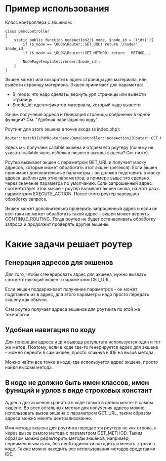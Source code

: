 # Пример использования

Класс контроллера с экшеном:

    class DemoController
    {
        static public function nodeAction2($_mode, $node_id = '(\d+)'){
            if ($_mode == \OLOG\Router::GET_URL) return '/node/' . $node_id;
            if ($_mode == \OLOG\Router::GET_METHOD) return __METHOD__;
    
            NodePageTemplate::render($node_id);
        }
    }

Экшен может или возвратить адрес страницы для материала, или вывести страницу материала.
Экшен принимает для параметра:

- $_mode: что надо сделать: вернуть урл страницы или вывести страницу 
- $node_id: идентификатор материала, который надо вывести

Зачем получение адреса и генерация страницы соединены в одной функции? См. "Удобная навигация по коду".

Роутинг для этого экшена в точке входа (в index.php):
  
    Router::match3(\PHPRouterDemo\DemoController::nodeAction2(Router::GET_METHOD));
    
Здесь мы получаем callable экшена и отдаем его роутеру (почему не указать callable явно, избежав лишнего вызова экшена? См. ниже).

Роутер вызывает экшен с параметром GET_URL и получает маску адресов, которые может обработать этот экшен (регексп). Если экшен принимает дополнительные параметры - он должен подставить в маску адреса шаблон для этих параметров, в примере выше это сделано через значение параметра по умолчанию.
Если запрошенный адрес соответствует этой маске - роутер вызывает экшен снова, на этот раз с параметром EXECUTE_ACTION. После этого роутер завершает обработку запроса.
 
Экшен может дополнительно проверить запрошенный адрес и если он все-таки не может обработать такой адрес - экшен может вернуть CONTINUE_ROUTING. Тогда роутер не будет останавливать обработку запроса и продолжит проверять другие экшены. 

# Какие задачи решает роутер

## Генерация адресов для экшенов
Для того, чтобы сгенерировать адрес для экшена, нужно вызвать соответствующий экшен с параметром GET_URL.

Если экшен поддерживает получение параметров - он может подставить их в адрес, для этого параметры надо просто передать экшену как обычно.

Сам роутер получает адреса экшенов для роутинга по этой же технологии.

## Удобная навигация по коду
Для генерации адреса и для вывода результата используется один и тот же метод. Поэтому, если в коде где-то генерируется адрес для экшена - можно перейти в сам экшен, просто кликнув в IDE на вызов метода.

Можно найти все точки в коде, где используется адрес экшена, просто найдя вызовы метода.

## В коде не должно быть имен классов, имен функций и урлов в виде строковых констант
Адреса для экшенов хранятся в коде только в одном месте: в самом экшене. Во всех остальных местах для получения адреса можно использовать вызов экшена с параметром GET_URL, таким образом адреса можно менять централизованно.

Имя метода экшена для роутинга передается роутеру не как строка, а через вызов самого метода с параметром GET_METHOD. Таким образом можно рефакторить методы экшенов, например, переименовывать их, без необходимости находить и менять строки в коде. Также можно находить все использования методов средствами IDE.